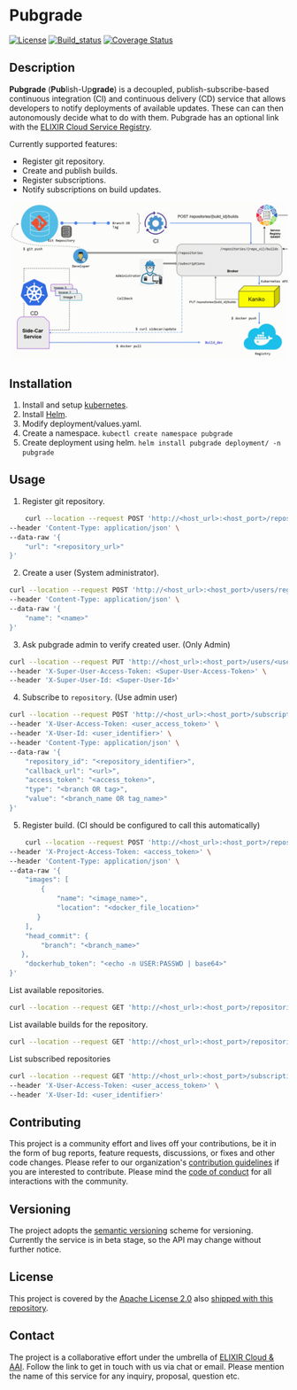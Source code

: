 # Pubgrade

[![License][badge-license]][badge-url-license]
[![Build_status][badge-build-status]][badge-url-build-status]
[![Coverage Status][coverage-badge-svg]][badge-url-coverage]

## Description

**Pubgrade** (**Pub**lish-Up**grade**) is a decoupled, publish-subscribe-based
continuous integration (CI) and continuous delivery (CD) service that allows
developers to notify deployments of available updates. These can can then
autonomously decide what to do with them. Pubgrade has an optional link with
the [ELIXIR Cloud Service Registry][elixir-cloud-registry].

Currently supported features:

- Register git repository.
- Create and publish builds.
- Register subscriptions.
- Notify subscriptions on build updates.

![app-schema][anim-schema]

## Installation

1. Install and setup [kubernetes][kubernetes-install].
2. Install [Helm][helm-install].
3. Modify deployment/values.yaml.
4. Create a namespace. `kubectl create namespace pubgrade`
5. Create deployment using helm. `helm install pubgrade deployment/ -n pubgrade`

## Usage

1. Register git repository.

```bash
    curl --location --request POST 'http://<host_url>:<host_port>/repositories' \
--header 'Content-Type: application/json' \
--data-raw '{
    "url": "<repository_url>"
}'
```

2. Create a user (System administrator).

```bash
curl --location --request POST 'http://<host_url>:<host_port>/users/register' \
--header 'Content-Type: application/json' \
--data-raw '{
    "name": "<name>"
}'
```

3. Ask pubgrade admin to verify created user. (Only Admin) 

```bash
curl --location --request PUT 'http://<host_url>:<host_port>/users/<user-id>/verify' \
--header 'X-Super-User-Access-Token: <Super-User-Access-Token>' \
--header 'X-Super-User-Id: <Super-User-Id>'
```

4. Subscribe to `repository`. (Use admin user)

```bash
curl --location --request POST 'http://<host_url>:<host_port>/subscriptions' \
--header 'X-User-Access-Token: <user_access_token>' \
--header 'X-User-Id: <user_identifier>' \
--header 'Content-Type: application/json' \
--data-raw '{
    "repository_id": "<repository_identifier>",
    "callback_url": "<url>",
    "access_token": "<access_token>",
    "type": "<branch OR tag>",
    "value": "<branch_name OR tag_name>"
}'
```

5. Register build. (CI should be configured to call this automatically)

```bash
    curl --location --request POST 'http://<host_url>:<host_port>/repositories/{repo_id}/builds' \
--header 'X-Project-Access-Token: <access_token>' \
--header 'Content-Type: application/json' \
--data-raw '{
    "images": [
        {
            "name": "<image_name>",
            "location": "<docker_file_location>"
       }
    ],
    "head_commit": {
        "branch": "<branch_name>"
   },
    "dockerhub_token": "<echo -n USER:PASSWD | base64>"
}'
```

List available repositories.

```bash
curl --location --request GET 'http://<host_url>:<host_port>/repositories'
```

List available builds for the repository.

```bash
curl --location --request GET 'http://<host_url>:<host_port>/repositories/{repo_id}/builds'
```

List subscribed repositories

```bash
curl --location --request GET 'http://<host_url>:<host_port>/subscriptions' \
--header 'X-User-Access-Token: <user_access_token>' \
--header 'X-User-Id: <user_identifier>'
```

## Contributing

This project is a community effort and lives off your contributions, be it in
the form of bug reports, feature requests, discussions, or fixes and other code
changes. Please refer to our organization's [contribution guidelines][contributing] if you are interested to
contribute. Please mind the [code of conduct][coc] for all interactions with
the community.

## Versioning

The project adopts the [semantic versioning][semver] scheme for versioning.
Currently the service is in beta stage, so the API may change without further
notice.

## License

This project is covered by the [Apache License 2.0][license-apache]
also [shipped with this repository][license].

## Contact

The project is a collaborative effort under the umbrella
of [ELIXIR Cloud & AAI][elixir-cloud]. Follow the link to get in touch with us
via chat or email. Please mention the name of this service for any inquiry,
proposal, question etc.

[anim-schema]: images/app-schema-animation.gif
[badge-build-status]: https://travis-ci.com/elixir-cloud-aai/Pubgrade.svg?branch=dev
[badge-coverage]: https://coveralls.io/repos/github/elixir-cloud-aai/Pubgrade/badge.svg?branch=dev
[badge-license]: https://img.shields.io/badge/license-Apache%202.0-blue.svg
[badge-url-build-status]: https://travis-ci.com/elixir-cloud-aai/Pubgrade
[badge-url-coverage]: https://coveralls.io/github/elixir-cloud-aai/Pubgrade?branch=dev
[coverage-badge-svg]: https://coveralls.io/repos/github/elixir-cloud-aai/Pubgrade/badge.svg?branch=dev
[contributing]: https://github.com/elixir-cloud-aai/elixir-cloud-aai/blob/dev/CONTRIBUTING.md
[elixir-cloud]: https://github.com/elixir-cloud-aai/elixir-cloud-aai
[elixir-cloud-registry]: https://cloud-registry.rahtiapp.fi/ga4gh/registry/v1/ui/
[helm-install]: https://helm.sh/docs/intro/install/
[kubernetes-install]: https://kubernetes.io/docs/tasks/tools/
[semver]: https://semver.org/
[license-apache]: https://www.apache.org/licenses/LICENSE-2.0
[license]: LICENSE
[badge-license]: https://img.shields.io/badge/license-Apache%202.0-blue.svg
[badge-url-license]: http://www.apache.org/licenses/LICENSE-2.0
[ga4gh]: https://www.ga4gh.org/
[coc]: https://github.com/elixir-cloud-aai/elixir-cloud-aai/blob/dev/CODE_OF_CONDUCT.md